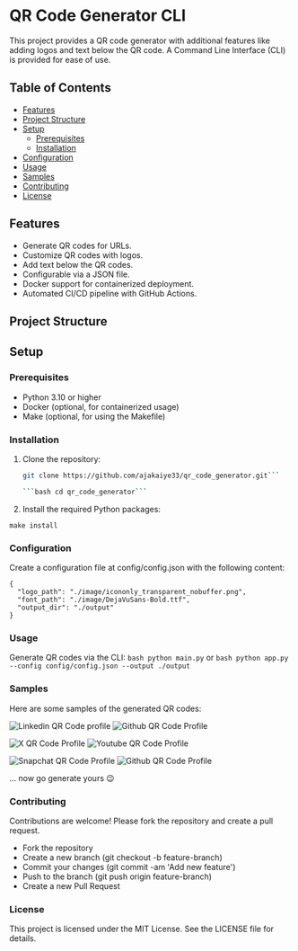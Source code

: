 # QR Code Generator CLI

This project provides a QR code generator with additional features like adding logos and text below the QR code. A Command Line Interface (CLI) is provided for ease of use.

## Table of Contents

- [Features](#features)
- [Project Structure](#project-structure)
- [Setup](#setup)
  - [Prerequisites](#prerequisites)
  - [Installation](#installation)
- [Configuration](#configuration)
- [Usage](#usage)
- [Samples](#samples)
- [Contributing](#contributing)
- [License](#license)


## Features

- Generate QR codes for URLs.
- Customize QR codes with logos.
- Add text below the QR codes.
- Configurable via a JSON file.
- Docker support for containerized deployment.
- Automated CI/CD pipeline with GitHub Actions.

## Project Structure



## Setup

### Prerequisites

- Python 3.10 or higher
- Docker (optional, for containerized usage)
- Make (optional, for using the Makefile)

### Installation

1. Clone the repository:

   ```bash 
   git clone https://github.com/ajakaiye33/qr_code_generator.git```

   ```bash cd qr_code_generator```


2. Install the required Python packages:

```make install```


### Configuration

Create a configuration file at config/config.json with the following content:

```
{
  "logo_path": "./image/icononly_transparent_nobuffer.png",
  "font_path": "./image/DejaVuSans-Bold.ttf",
  "output_dir": "./output"
}
```

### Usage

Generate QR codes via the CLI:
 ```bash python main.py``` or 
 ```bash python app.py --config config/config.json --output ./output```

### Samples

Here are some samples of the generated QR codes:

![Linkedin QR Code profile](sample_qrcode_images/linkedin_profile_qrcode_with_text_2.png)   ![Github QR Code Profile](sample_qrcode_images/github.png)

![X QR Code Profile](sample_qrcode_images/twitterprofile.png)  ![Youtube QR Code Profile](sample_qrcode_images/social_media_profile_qrcode_with_text_1.png)

![Snapchat QR Code Profile](sample_qrcode_images/social_media_profile_qrcode_with_text_2.png) ![Github QR Code Profile](sample_qrcode_images/guido.png)

... now go generate yours :wink:

### Contributing

Contributions are welcome! Please fork the repository and create a pull request.

- Fork the repository
- Create a new branch (git checkout -b feature-branch)
- Commit your changes (git commit -am 'Add new feature')
- Push to the branch (git push origin feature-branch)
- Create a new Pull Request

### License

This project is licensed under the MIT License. See the LICENSE file for details.

